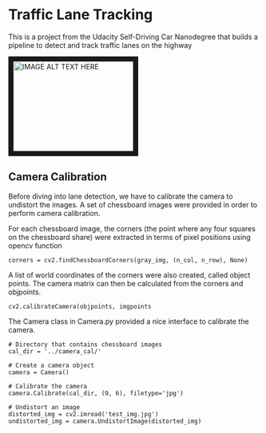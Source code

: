 # Traffic Lane Tracking

This is a project from the Udacity Self-Driving Car Nanodegree that builds a pipeline to detect and track traffic lanes on the highway

<a href="http://www.youtube.com/watch?feature=player_embedded&v=wRnFrW5-yrg
" target="_blank"><img src="http://img.youtube.com/vi/wRnFrW5-yrg/0.jpg" 
alt="IMAGE ALT TEXT HERE" width="240" height="180" border="10" /></a>

## Camera Calibration
Before diving into lane detection, we have to calibrate the camera to undistort the images.
A set of chessboard images were provided in order to perform camera calibration.

For each chessboard image, the corners (the point where any four squares on the chessboard share) were extracted in terms of pixel positions using opencv function

```
corners = cv2.findChessboardCorners(gray_img, (n_col, n_row), None)
```

A list of world coordinates of the corners were also created, called object points. The camera matrix can then be calculated from the corners and objpoints.

```
cv2.calibrateCamera(objpoints, imgpoints
```

The Camera class in Camera.py provided a nice interface to calibrate the camera.

```
# Directory that contains chessboard images
cal_dir = '../camera_cal/'

# Create a camera object
camera = Camera()

# Calibrate the camera
camera.Calibrate(cal_dir, (9, 6), filetype='jpg')

# Undistort an image
distorted_img = cv2.imread('test_img.jpg')
undistorted_img = camera.UndistortImage(distorted_img)
```




